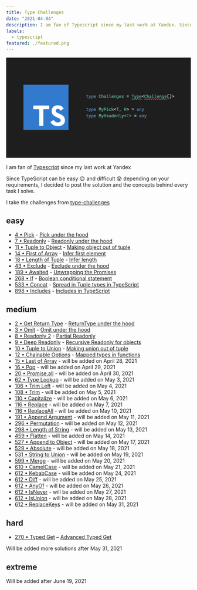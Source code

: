 ```yaml
---
title: Type Challenges
date: "2021-04-04"
description: I am fan of Typescript since my last work at Yandex. Since TypeScript can be easy 😌 and difficult 😰 depending on your requirements, I decided to post the solution and the concepts behind every task I solve.
labels:
  - typescript
featured: ./featured.png
---
```


![Type Challenges](./featured.png)

I am fan of [Typescript](https://www.typescriptlang.org/) since my last work at Yandex

Since TypeScript can be easy 😌 and difficult 😰 depending on your requirements, I decided to post the solution and the concepts behind every task I solve.

I take the challenges from [type-challenges](https://github.com/type-challenges/type-challenges)

## easy

- [4 • Pick](https://github.com/type-challenges/type-challenges/blob/master/questions/4-easy-pick/README.md) - [Pick under the hood](/2021-04-05-pick-under-the-hood/)
- [7 • Readonly](https://github.com/type-challenges/type-challenges/blob/master/questions/7-easy-readonly/README.md) - [Readonly under the hood](/2021-04-06-readonly-under-the-hood/)
- [11 • Tuple to Object](https://github.com/type-challenges/type-challenges/blob/master/questions/11-easy-tuple-to-object/README.md) - [Making object out of tuple](/2021-04-07-making-object-out-of-tuple/)
- [14 • First of Array](https://github.com/type-challenges/type-challenges/blob/master/questions/14-easy-first/README.md) - [Infer first element](/2021-04-08-infer-first-element/)
- [18 • Length of Tuple](https://github.com/type-challenges/type-challenges/blob/master/questions/18-easy-tuple-length/README.md) - [Infer length](/2021-04-09-infer-length)
- [43 • Exclude](https://github.com/type-challenges/type-challenges/blob/master/questions/43-easy-exclude/README.md) - [Exclude under the hood](/2021-04-12-exclude-under-the-hood)
- [189 • Awaited](https://github.com/type-challenges/type-challenges/blob/master/questions/189-easy-awaited/README.md) - [Unwrapping the Promises](/2021-04-13-unwrapping-promises/)
- [268 • If](https://github.com/type-challenges/type-challenges/blob/master/questions/268-easy-if/README.md) - [Boolean conditional statement](/2021-04-14-boolean-condition/)
- [533 • Concat](https://github.com/type-challenges/type-challenges/blob/master/questions/533-easy-concat/README.md) - [Spread in Tuple types in TypeScript](/2021-04-15-spread-in-tuple-types-in-typescript/)
- [898 • Includes](https://github.com/type-challenges/type-challenges/blob/master/questions/898-easy-includes/README.md) - [Includes in TypeScript](/2021-04-16-includes-in-typescript/)

## medium

- [2 • Get Return Type](https://github.com/type-challenges/type-challenges/blob/master/questions/2-medium-return-type/README.md) - [ReturnType under the hood](/2021-04-19-return-type-under-the-hood/)
- [3 • Omit](https://github.com/type-challenges/type-challenges/blob/master/questions/3-medium-omit/README.md) - [Omit under the hood](/2021-04-21-omit-under-the-hood/)
- [8 • Readonly 2](https://github.com/type-challenges/type-challenges/blob/master/questions/8-medium-readonly-2/README.md) - [Partial Readonly](/2021-04-23-partial-readonly/)
- [9 • Deep Readonly](https://github.com/type-challenges/type-challenges/blob/master/questions/9-medium-deep-readonly/README.md) - [Recursive Readonly for objects](/2021-04-25-recursive-readonly-for-objects/)
- [10 • Tuple to Union](https://github.com/type-challenges/type-challenges/blob/master/questions/10-medium-tuple-to-union/README.md) - [Making union out of tuple](/2021-04-27-making-union-out-of-tuple/)
- [12 • Chainable Options](https://github.com/type-challenges/type-challenges/blob/master/questions/12-medium-chainable-options/README.md) - [Mapped types in functions](/2021-04-28-mapped-types-in-functions/)
- [15 • Last of Array](https://github.com/type-challenges/type-challenges/blob/master/questions/15-medium-last/README.md) - will be added on April 28, 2021
- [16 • Pop](https://github.com/type-challenges/type-challenges/blob/master/questions/16-medium-pop/README.md) - will be added on April 29, 2021
- [20 • Promise.all](https://github.com/type-challenges/type-challenges/blob/master/questions/20-medium-promise-all/README.md) - will be added on April 30, 2021
- [62 • Type Lookup](https://github.com/type-challenges/type-challenges/blob/master/questions/62-medium-type-lookup/README.md) - will be added on May 3, 2021
- [106 • Trim Left](https://github.com/type-challenges/type-challenges/blob/master/questions/106-medium-trimleft/README.md) - will be added on May 4, 2021
- [108 • Trim](https://github.com/type-challenges/type-challenges/blob/master/questions/108-medium-trim/README.md) - will be added on May 5, 2021
- [110 • Capitalize](https://github.com/type-challenges/type-challenges/blob/master/questions/110-medium-capitalize/README.md) - will be added on May 6, 2021
- [116 • Replace](https://github.com/type-challenges/type-challenges/blob/master/questions/116-medium-replace/README.md) - will be added on May 7, 2021
- [116 • ReplaceAll](https://github.com/type-challenges/type-challenges/blob/master/questions/119-medium-replaceall/README.md) - will be added on May 10, 2021
- [191 • Append Argument](https://github.com/type-challenges/type-challenges/blob/master/questions/191-medium-append-argument/README.md) - will be added on May 11, 2021
- [296 • Permutation](https://github.com/type-challenges/type-challenges/blob/master/questions/296-medium-permutation/README.md) - will be added on May 12, 2021
- [298 • Length of String](https://github.com/type-challenges/type-challenges/blob/master/questions/298-medium-length-of-string/README.md) - will be added on May 13, 2021
- [459 • Flatten](https://github.com/type-challenges/type-challenges/blob/master/questions/459-medium-flatten/README.md) - will be added on May 14, 2021
- [527 • Append to Object](https://github.com/type-challenges/type-challenges/blob/master/questions/527-medium-append-to-object/README.md) - will be added on May 17, 2021
- [529 • Absolute](https://github.com/type-challenges/type-challenges/blob/master/questions/529-medium-absolute/README.md) - will be added on May 18, 2021
- [531 • String to Union](https://github.com/type-challenges/type-challenges/blob/master/questions/531-medium-string-to-union/README.md) - will be added on May 19, 2021
- [599 • Merge](https://github.com/type-challenges/type-challenges/blob/master/questions/599-medium-merge/README.md) - will be added on May 20, 2021
- [610 • CamelCase](https://github.com/type-challenges/type-challenges/blob/master/questions/610-medium-camelcase/README.md) - will be added on May 21, 2021
- [612 • KebabCase](https://github.com/type-challenges/type-challenges/blob/master/questions/612-medium-kebabcase/README.md) - will be added on May 24, 2021
- [612 • Diff](https://github.com/type-challenges/type-challenges/blob/master/questions/645-medium-diff/README.md) - will be added on May 25, 2021
- [612 • AnyOf](https://github.com/type-challenges/type-challenges/blob/master/questions/949-medium-anyof/README.md) - will be added on May 26, 2021
- [612 • IsNever](https://github.com/type-challenges/type-challenges/blob/master/questions/1042-medium-isnever/README.md) - will be added on May 27, 2021
- [612 • IsUnion](https://github.com/type-challenges/type-challenges/blob/master/questions/1097-medium-isunion/README.md) - will be added on May 28, 2021
- [612 • ReplaceKeys](https://github.com/type-challenges/type-challenges/blob/master/questions/1130-medium-replacekeys/README.md) - will be added on May 31, 2021

## hard

- [270 • Typed Get](https://github.com/type-challenges/type-challenges/blob/master/questions/270-hard-typed-get/README.md) – [Advanced Typed Get](/2021-03-26-typed-get/)

Will be added more solutions after May 31, 2021

## extreme

Will be added after June 19, 2021

